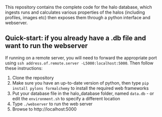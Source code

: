 This repository contains the complete code for the halo database, which ingests runs and calculates various properties of the halos (including profiles, images etc) then exposes them through a python interface and webserver.

Quick-start: if you already have a .db file and want to run the webserver
-------------------------------------------------------------------------

If running on a remote server, you will need to forward the appropriate port using `ssh address.of.remote.server -L5000:localhost:5000`. Then follow these instructions:

1. Clone the repository
2. Make sure you have an up-to-date version of python, then type `pip install pylons formalchemy` to install the required web frameworks
3. Put your database file in the halo_database folder, named `data.db` - or edit the `environment.sh` to specify a different location
4. Type `./webserver` to run the web server
5. Browse to http://localhost:5000
